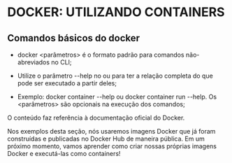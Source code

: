 # DOCKER: UTILIZANDO CONTAINERS

## Comandos básicos do docker

- docker <comando> <subcomando> <parâmetros> é o formato padrão para comandos não-abreviados no CLI;

- Utilize o parâmetro --help no <comando> ou <subcomando> para ter a relação completa do que pode ser executado a partir deles;

- Exemplo: docker container --help ou docker container run --help.
Os <parâmetros> são opcionais na execução dos comandos;

O conteúdo faz referência à documentação oficial do Docker.

Nos exemplos desta seção, nós usaremos imagens Docker que já foram construídas e publicadas no Docker Hub de maneira pública. Em um próximo momento, vamos aprender como criar nossas próprias imagens Docker e executá-las como containers!
